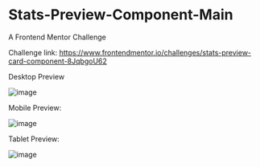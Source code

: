 # Stats-Preview-Component-Main
A Frontend Mentor Challenge

Challenge link: https://www.frontendmentor.io/challenges/stats-preview-card-component-8JqbgoU62

Desktop Preview



![image](https://github.com/VPontis15/Stats-Preview-Component-Main/assets/94546957/b5a67842-11d9-4563-85d3-a03a5e2909f1)




Mobile Preview:


![image](https://github.com/VPontis15/Stats-Preview-Component-Main/assets/94546957/e0f81888-1681-4d51-b9d9-a445c0622f7b)



Tablet Preview: 




![image](https://github.com/VPontis15/Stats-Preview-Component-Main/assets/94546957/66748348-28df-4cff-bb4f-f8653c4dc39c)




